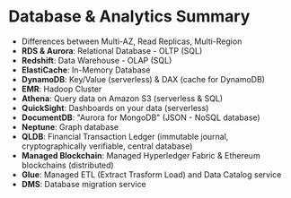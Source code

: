 # Database & Analytics Summary

- Differences between Multi-AZ, Read Replicas, Multi-Region
- **RDS & Aurora**: Relational Database - OLTP (SQL)
- **Redshift**: Data Warehouse - OLAP (SQL)
- **ElastiCache**: In-Memory Database
- **DynamoDB**: Key/Value (serverless) & DAX (cache for DynamoDB)
- **EMR**: Hadoop Cluster
- **Athena**: Query data on Amazon S3 (serverless & SQL)
- **QuickSight**: Dashboards on your data (serverless)
- **DocumentDB**: "Aurora for MongoDB" (JSON - NoSQL database)
- **Neptune**: Graph database
- **QLDB**: Financial Transaction Ledger (immutable journal, cryptographically verifiable, central database)
- **Managed Blockchain**: Managed Hyperledger Fabric & Ethereum blockchains (distributed)
- **Glue**: Managed ETL (Extract Trasform Load) and Data Catalog service
- **DMS**: Database migration service

